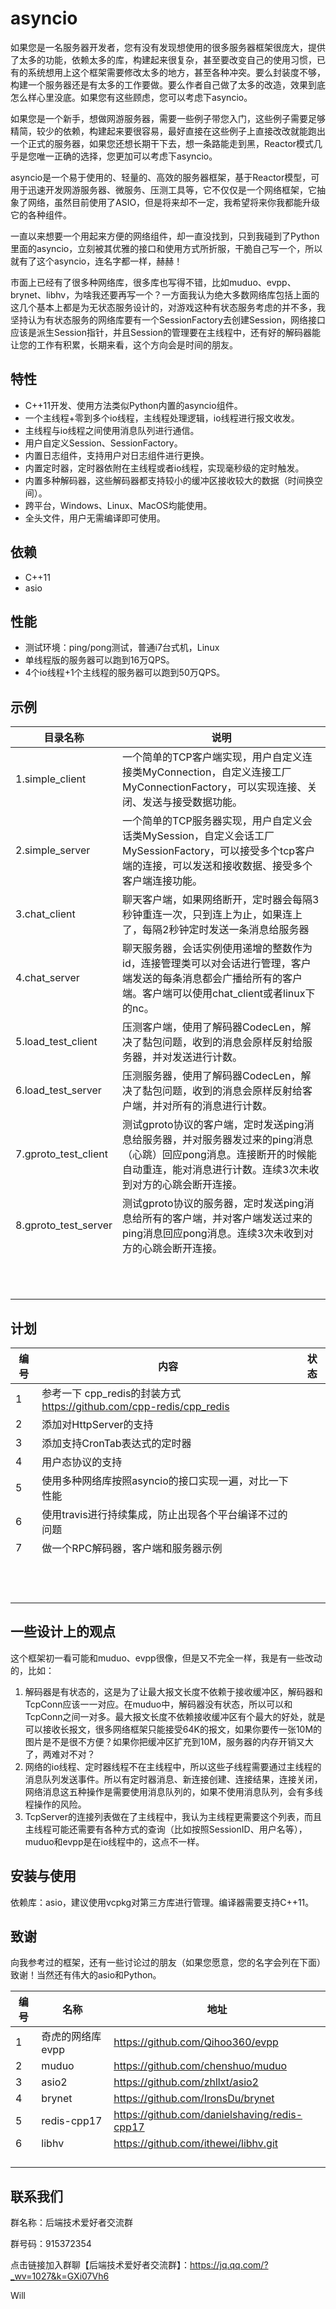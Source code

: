 # asyncio





​		如果您是一名服务器开发者，您有没有发现想使用的很多服务器框架很庞大，提供了太多的功能，依赖太多的库，构建起来很复杂，甚至要改变自己的使用习惯，已有的系统想用上这个框架需要修改太多的地方，甚至各种冲突。要么封装度不够，构建一个服务器还是有太多的工作要做。要么作者自己做了太多的改造，效果到底怎么样心里没底。如果您有这些顾虑，您可以考虑下asyncio。

​		如果您是一个新手，想做网游服务器，需要一些例子带您入门，这些例子需要足够精简，较少的依赖，构建起来要很容易，最好直接在这些例子上直接改改就能跑出一个正式的服务器，如果您还想长期干下去，想一条路能走到黑，Reactor模式几乎是您唯一正确的选择，您更加可以考虑下asyncio。

​		asyncio是一个易于使用的、轻量的、高效的服务器框架，基于Reactor模型，可用于迅速开发网游服务器、微服务、压测工具等，它不仅仅是一个网络框架，它抽象了网络，虽然目前使用了ASIO，但是将来却不一定，我希望将来你我都能升级它的各种组件。

​		一直以来想要一个用起来方便的网络组件，却一直没找到，只到我碰到了Python里面的asyncio，立刻被其优雅的接口和使用方式所折服，干脆自己写一个，所以就有了这个asyncio，连名字都一样，赫赫！

​		市面上已经有了很多种网络库，很多库也写得不错，比如muduo、evpp、brynet、libhv，为啥我还要再写一个？一方面我认为绝大多数网络库包括上面的这几个基本上都是为无状态服务设计的，对游戏这种有状态服务考虑的并不多，我坚持认为有状态服务的网络库要有一个SessionFactory去创建Session，网络接口应该是派生Session指针，并且Session的管理要在主线程中，还有好的解码器能让您的工作有积累，长期来看，这个方向会是时间的朋友。





## 特性

- C++11开发、使用方法类似Python内置的asyncio组件。
- 一个主线程+零到多个io线程，主线程处理逻辑，io线程进行报文收发。
- 主线程与io线程之间使用消息队列进行通信。
- 用户自定义Session、SessionFactory。
- 内置日志组件，支持用户对日志组件进行更换。
- 内置定时器，定时器依附在主线程或者io线程，实现毫秒级的定时触发。
- 内置多种解码器，这些解码器都支持较小的缓冲区接收较大的数据（时间换空间）。
- 跨平台，Windows、Linux、MacOS均能使用。
- 全头文件，用户无需编译即可使用。





## 依赖

- C++11
- asio





## 性能

- 测试环境：ping/pong测试，普通i7台式机，Linux
- 单线程版的服务器可以跑到16万QPS。
- 4个io线程+1个主线程的服务器可以跑到50万QPS。





## 示例

| 目录名称             | 说明                                                         |
| -------------------- | ------------------------------------------------------------ |
| 1.simple_client      | 一个简单的TCP客户端实现，用户自定义连接类MyConnection，自定义连接工厂MyConnectionFactory，可以实现连接、关闭、发送与接受数据功能。 |
| 2.simple_server      | 一个简单的TCP服务器实现，用户自定义会话类MySession，自定义会话工厂MySessionFactory，可以接受多个tcp客户端的连接，可以发送和接收数据、接受多个客户端连接功能。 |
| 3.chat_client        | 聊天客户端，如果网络断开，定时器会每隔3秒钟重连一次，只到连上为止，如果连上了，每隔2秒钟定时发送一条消息给服务器 |
| 4.chat_server        | 聊天服务器，会话实例使用递增的整数作为id，连接管理类可以对会话进行管理，客户端发送的每条消息都会广播给所有的客户端。客户端可以使用chat_client或者linux下的nc。 |
| 5.load_test_client   | 压测客户端，使用了解码器CodecLen，解决了黏包问题，收到的消息会原样反射给服务器，并对发送进行计数。 |
| 6.load_test_server   | 压测服务器，使用了解码器CodecLen，解决了黏包问题，收到的消息会原样反射给客户端，并对所有的消息进行计数。 |
| 7.gproto_test_client | 测试gproto协议的客户端，定时发送ping消息给服务器，并对服务器发过来的ping消息（心跳）回应pong消息。连接断开的时候能自动重连，能对消息进行计数。连续3次未收到对方的心跳会断开连接。 |
| 8.gproto_test_server | 测试gproto协议的服务器，定时发送ping消息给所有的客户端，并对客户端发送过来的ping消息回应pong消息。连续3次未收到对方的心跳会断开连接。 |
|                      |                                                              |
|                      |                                                              |
|                      |                                                              |
|                      |                                                              |
|                      |                                                              |
|                      |                                                              |
|                      |                                                              |
|                      |                                                              |
|                      |                                                              |
|                      |                                                              |
|                      |                                                              |



## 计划

| 编号 | 内容                                                         | 状态 |
| ---- | ------------------------------------------------------------ | ---- |
| 1    | 参考一下 cpp_redis的封装方式 https://github.com/cpp-redis/cpp_redis |      |
| 2    | 添加对HttpServer的支持                                       |      |
| 3    | 添加支持CronTab表达式的定时器                                |      |
| 4    | 用户态协议的支持                                             |      |
| 5    | 使用多种网络库按照asyncio的接口实现一遍，对比一下性能        |      |
| 6    | 使用travis进行持续集成，防止出现各个平台编译不过的问题       |      |
| 7    | 做一个RPC解码器，客户端和服务器示例                          |      |
|      |                                                              |      |
|      |                                                              |      |
|      |                                                              |      |
|      |                                                              |      |
|      |                                                              |      |
|      |                                                              |      |
|      |                                                              |      |
|      |                                                              |      |
|      |                                                              |      |
|      |                                                              |      |
|      |                                                              |      |
|      |                                                              |      |



## 一些设计上的观点

这个框架初一看可能和muduo、evpp很像，但是又不完全一样，我是有一些改动的，比如：

1. 解码器是有状态的，这是为了让最大报文长度不依赖于接收缓冲区，解码器和TcpConn应该一一对应。在muduo中，解码器没有状态，所以可以和TcpConn之间一对多。最大报文长度不依赖接收缓冲区有个最大的好处，就是可以接收长报文，很多网络框架只能接受64K的报文，如果你要传一张10M的图片是不是很不方便？如果你把缓冲区扩充到10M，服务器的内存开销又大了，两难对不对？
2. 网络的io线程、定时器线程不在主线程中，所以这些子线程需要通过主线程的消息队列发送事件。所以有定时器消息、新连接创建、连接结果，连接关闭，网络消息这五种操作是需要使用消息队列的，如果不使用消息队列，会有多线程操作的风险。
3. TcpServer的连接列表做在了主线程中，我认为主线程更需要这个列表，而且主线程可能还需要有各种方式的查询（比如按照SessionID、用户名等），muduo和evpp是在io线程中的，这点不一样。





## 安装与使用

依赖库：asio，建议使用vcpkg对第三方库进行管理。编译器需要支持C++11。





## 致谢

向我参考过的框架，还有一些讨论过的朋友（如果您愿意，您的名字会列在下面）致谢！当然还有伟大的asio和Python。

| 编号 | 名称             | 地址                                         |
| ---- | ---------------- | -------------------------------------------- |
| 1    | 奇虎的网络库evpp | https://github.com/Qihoo360/evpp             |
| 2    | muduo            | https://github.com/chenshuo/muduo            |
| 3    | asio2            | https://github.com/zhllxt/asio2              |
| 4    | brynet           | https://github.com/IronsDu/brynet            |
| 5    | redis-cpp17      | https://github.com/danielshaving/redis-cpp17 |
| 6    | libhv            | https://github.com/ithewei/libhv.git         |
|      |                  |                                              |
|      |                  |                                              |
|      |                  |                                              |
|      |                  |                                              |





## 联系我们

群名称：后端技术爱好者交流群

群号码：915372354

点击链接加入群聊【后端技术爱好者交流群】：https://jq.qq.com/?_wv=1027&k=GXi07Vh6



Will

